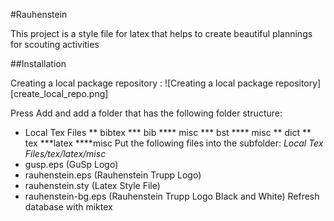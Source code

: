 #Rauhenstein

This project is a style file for latex that helps to create beautiful plannings for scouting activities

##Installation

Creating a local package repository :
![Creating a local package repository][create_local_repo.png]

Press Add and add a folder that has the following folder structure:
* Local Tex Files
** bibtex
*** bib
**** misc
*** bst
**** misc
** dict
** tex
***latex
****misc
Put the following files into the subfolder: _Local Tex Files/tex/latex/misc_
* gusp.eps (GuSp Logo)
* rauhenstein.eps (Rauhenstein Trupp Logo)
* rauhenstein.sty (Latex Style File)
* rauhenstein-bg.eps (Rauhenstein Trupp Logo Black and White)
Refresh database with miktex
 